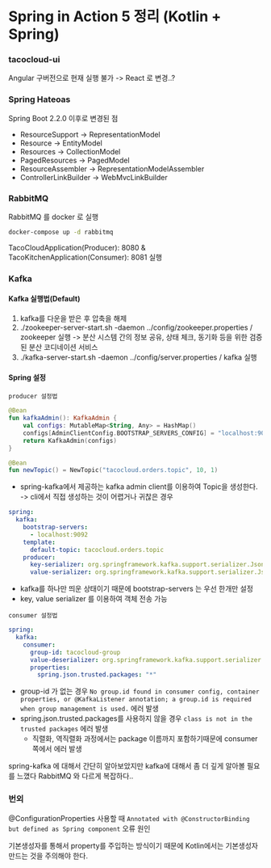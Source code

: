 # Spring in Action 5 정리 (Kotlin + Spring)

### tacocloud-ui
Angular 구버전으로 현재 실행 불가 -> React 로 변경..?

### Spring Hateoas
Spring Boot 2.2.0 이후로 변경된 점
- ResourceSupport -> RepresentationModel
- Resource -> EntityModel
- Resources -> CollectionModel
- PagedResources -> PagedModel
- ResourceAssembler -> RepresentationModelAssembler
- ControllerLinkBuilder -> WebMvcLinkBuilder

### RabbitMQ
RabbitMQ 를 docker 로 실행
```bash
docker-compose up -d rabbitmq
```
TacoCloudApplication(Producer): 8080 & TacoKitchenApplication(Consumer): 8081 실행

### Kafka
#### Kafka 실행법(Default)
1. kafka를 다운을 받은 후 압축을 해제
2. ./zookeeper-server-start.sh -daemon ../config/zookeeper.properties / zookeeper 실행 -> 분산 시스템 간의 정보 공유, 상태 체크, 동기화 등을 위한 검증된 분산 코디네이션 서비스
3. ./kafka-server-start.sh -daemon ../config/server.properties / kafka 실행

#### Spring 설정
`producer 설정법`
```kotlin
@Bean
fun kafkaAdmin(): KafkaAdmin {
    val configs: MutableMap<String, Any> = HashMap()
    configs[AdminClientConfig.BOOTSTRAP_SERVERS_CONFIG] = "localhost:9092"
    return KafkaAdmin(configs)
}

@Bean
fun newTopic() = NewTopic("tacocloud.orders.topic", 10, 1)
```
- spring-kafka에서 제공하는 kafka admin client를 이용하여 Topic을 생성한다. -> cli에서 직접 생성하는 것이 어렵거나 귀찮은 경우

```yaml
spring: 
  kafka:
    bootstrap-servers:
      - localhost:9092
    template:
      default-topic: tacocloud.orders.topic
    producer:
      key-serializer: org.springframework.kafka.support.serializer.JsonSerializer
      value-serializer: org.springframework.kafka.support.serializer.JsonSerializer
```
- kafka를 하나만 띄운 상태이기 때문에 bootstrap-servers 는 우선 한개만 설정
- key, value serializer 를 이용하여 객체 전송 가능

`consumer 설정법`
```yaml
spring:  
  kafka:
    consumer:
      group-id: tacocloud-group
      value-deserializer: org.springframework.kafka.support.serializer.JsonDeserializer
      properties:
        spring.json.trusted.packages: "*"
```
- group-id 가 없는 경우 `No group.id found in consumer config, container properties, or @KafkaListener annotation; a group.id is required when group management is used.` 에러 발생
- spring.json.trusted.packages를 사용하지 않을 경우 `class is not in the trusted packages` 에러 발생
  - 직렬화, 역직렬화 과정에서는 package 이름까지 포함하기때문에 consumer 쪽에서 에러 발생

spring-kafka 에 대해서 간단히 알아보았지만 kafka에 대해서 좀 더 깊게 알아볼 필요를 느꼈다 RabbitMQ 와 다르게 복잡하다..


### 번외
@ConfigurationProperties 사용할 때 `Annotated with @ConstructorBinding but defined as Spring component` 오류 원인

기본생성자를 통해서 property를 주입하는 방식이기 때문에 Kotlin에서는 기본생성자 만드는 것을 주의해야 한다.

